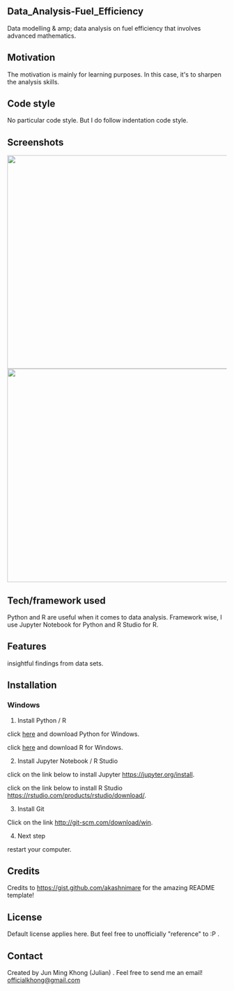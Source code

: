 ## Data_Analysis-Fuel_Efficiency
Data modelling & amp; data analysis on fuel efficiency that involves advanced mathematics.


## Motivation
The motivation is mainly for learning purposes. In this case, it's to sharpen the analysis skills.

## Code style
No particular code style. But I do follow indentation code style.

 
## Screenshots
<img src="https://user-images.githubusercontent.com/70477671/106349394-8b20c180-6308-11eb-87dd-d4c11fb56e0c.png" width="700" height="490">
<img src="https://user-images.githubusercontent.com/70477671/106349396-8c51ee80-6308-11eb-9b90-f0985adce3df.png" width="700" height="490">



## Tech/framework used
Python and R are useful when it comes to data analysis. Framework wise, I use Jupyter Notebook for Python and R Studio for R.


## Features
insightful findings from data sets.


## Installation
### Windows

1) Install Python / R

click [here](https://www.python.org/downloads/) and download Python for Windows.

click [here](https://cran.r-project.org/bin/windows/base/) and download R for Windows.


2) Install Jupyter Notebook / R Studio

click on the link below to install Jupyter
https://jupyter.org/install.

click on the link below to install R Studio
https://rstudio.com/products/rstudio/download/.

3) Install Git

Click on the link
http://git-scm.com/download/win.

4) Next step

restart your computer.


## Credits
Credits to https://gist.github.com/akashnimare for the amazing README template!

## License
Default license applies here. But feel free to unofficially "reference" to :P .

## Contact
Created by Jun Ming Khong (Julian) . 
Feel free to send me an email!
 officialkhong@gmail.com 



